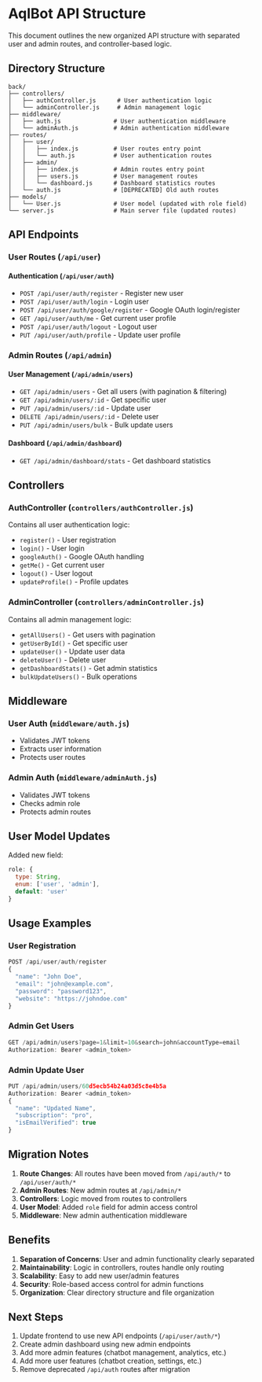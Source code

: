# AqlBot API Structure

This document outlines the new organized API structure with separated user and admin routes, and controller-based logic.

## Directory Structure

```
back/
├── controllers/
│   ├── authController.js      # User authentication logic
│   └── adminController.js     # Admin management logic
├── middleware/
│   ├── auth.js               # User authentication middleware
│   └── adminAuth.js          # Admin authentication middleware
├── routes/
│   ├── user/
│   │   ├── index.js          # User routes entry point
│   │   └── auth.js           # User authentication routes
│   ├── admin/
│   │   ├── index.js          # Admin routes entry point
│   │   ├── users.js          # User management routes
│   │   └── dashboard.js      # Dashboard statistics routes
│   └── auth.js               # [DEPRECATED] Old auth routes
├── models/
│   └── User.js               # User model (updated with role field)
└── server.js                 # Main server file (updated routes)
```

## API Endpoints

### User Routes (`/api/user`)

#### Authentication (`/api/user/auth`)
- `POST /api/user/auth/register` - Register new user
- `POST /api/user/auth/login` - Login user
- `POST /api/user/auth/google/register` - Google OAuth login/register
- `GET /api/user/auth/me` - Get current user profile
- `POST /api/user/auth/logout` - Logout user
- `PUT /api/user/auth/profile` - Update user profile

### Admin Routes (`/api/admin`)

#### User Management (`/api/admin/users`)
- `GET /api/admin/users` - Get all users (with pagination & filtering)
- `GET /api/admin/users/:id` - Get specific user
- `PUT /api/admin/users/:id` - Update user
- `DELETE /api/admin/users/:id` - Delete user
- `PUT /api/admin/users/bulk` - Bulk update users

#### Dashboard (`/api/admin/dashboard`)
- `GET /api/admin/dashboard/stats` - Get dashboard statistics

## Controllers

### AuthController (`controllers/authController.js`)
Contains all user authentication logic:
- `register()` - User registration
- `login()` - User login
- `googleAuth()` - Google OAuth handling
- `getMe()` - Get current user
- `logout()` - User logout
- `updateProfile()` - Profile updates

### AdminController (`controllers/adminController.js`)
Contains all admin management logic:
- `getAllUsers()` - Get users with pagination
- `getUserById()` - Get specific user
- `updateUser()` - Update user data
- `deleteUser()` - Delete user
- `getDashboardStats()` - Get admin statistics
- `bulkUpdateUsers()` - Bulk operations

## Middleware

### User Auth (`middleware/auth.js`)
- Validates JWT tokens
- Extracts user information
- Protects user routes

### Admin Auth (`middleware/adminAuth.js`)
- Validates JWT tokens
- Checks admin role
- Protects admin routes

## User Model Updates

Added new field:
```javascript
role: {
  type: String,
  enum: ['user', 'admin'],
  default: 'user'
}
```

## Usage Examples

### User Registration
```javascript
POST /api/user/auth/register
{
  "name": "John Doe",
  "email": "john@example.com",
  "password": "password123",
  "website": "https://johndoe.com"
}
```

### Admin Get Users
```javascript
GET /api/admin/users?page=1&limit=10&search=john&accountType=email
Authorization: Bearer <admin_token>
```

### Admin Update User
```javascript
PUT /api/admin/users/60d5ecb54b24a03d5c8e4b5a
Authorization: Bearer <admin_token>
{
  "name": "Updated Name",
  "subscription": "pro",
  "isEmailVerified": true
}
```

## Migration Notes

1. **Route Changes**: All routes have been moved from `/api/auth/*` to `/api/user/auth/*`
2. **Admin Routes**: New admin routes at `/api/admin/*`
3. **Controllers**: Logic moved from routes to controllers
4. **User Model**: Added `role` field for admin access control
5. **Middleware**: New admin authentication middleware

## Benefits

1. **Separation of Concerns**: User and admin functionality clearly separated
2. **Maintainability**: Logic in controllers, routes handle only routing
3. **Scalability**: Easy to add new user/admin features
4. **Security**: Role-based access control for admin functions
5. **Organization**: Clear directory structure and file organization

## Next Steps

1. Update frontend to use new API endpoints (`/api/user/auth/*`)
2. Create admin dashboard using new admin endpoints
3. Add more admin features (chatbot management, analytics, etc.)
4. Add more user features (chatbot creation, settings, etc.)
5. Remove deprecated `/api/auth` routes after migration
